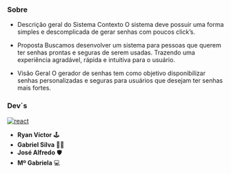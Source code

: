 ### Sobre

- Descrição geral do Sistema
	Contexto
		O sistema deve possuir uma forma simples e descomplicada de gerar senhas com poucos click’s. 

- Proposta
		 Buscamos desenvolver um sistema para pessoas que querem ter senhas prontas e seguras de serem usadas. Trazendo uma experiência agradável, rápida e intuitiva para o usuário.

- Visão Geral
		O gerador de senhas tem como objetivo disponibilizar senhas personalizadas e seguras para usuários que desejam ter senhas mais fortes.

### Dev´s
[![react](https://logos-download.com/wp-content/uploads/2016/09/React_logo_wordmark.png "react")](https://logos-download.com/wp-content/uploads/2016/09/React_logo_wordmark.png "react")
- **Ryan Víctor** 🕹️
- **Gabriel Silva** 👨‍💻
- **José Alfredo** 🛡️
- **Mº Gabriela** 💻
